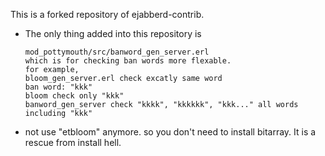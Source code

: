 This is a forked repository of ejabberd-contrib.
- The only thing added into this repository is 
  ```
  mod_pottymouth/src/banword_gen_server.erl
  which is for checking ban words more flexable.
  for example,
  bloom_gen_server.erl check excatly same word
  ban word: "kkk"
  bloom check only "kkk"
  banword_gen_server check "kkkk", "kkkkkk", "kkk..." all words including "kkk"
  ```

- not use "etbloom" anymore. so you don't need to install bitarray. It is a rescue from install hell.